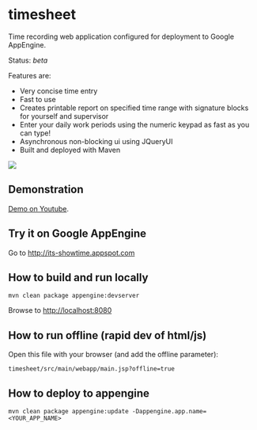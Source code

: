 timesheet
=========

Time recording web application configured for deployment to Google AppEngine. 

Status: *beta*

Features are:

* Very concise time entry
* Fast to use
* Creates printable report on specified time range with signature blocks for yourself and supervisor
* Enter your daily work periods using the numeric keypad as fast as you can type!
* Asynchronous non-blocking ui using JQueryUI
* Built and deployed with Maven

<img src="https://raw.github.com/davidmoten/timesheet/master/src/docs/screen.png"/>

Demonstration
-------------------
[Demo on Youtube](http://www.youtube.com/watch?v=RsRdYpR1FGU).

Try it on Google AppEngine
----------------------------------
Go to http://its-showtime.appspot.com

How to build and run locally
-----------------------------
    mvn clean package appengine:devserver

Browse to [http://localhost:8080](http://localhost:8080)

How to run offline (rapid dev of html/js)
------------------------------------------
Open this file with your browser (and add the offline parameter):

    timesheet/src/main/webapp/main.jsp?offline=true

How to deploy to appengine
----------------------------
    mvn clean package appengine:update -Dappengine.app.name=<YOUR_APP_NAME>





